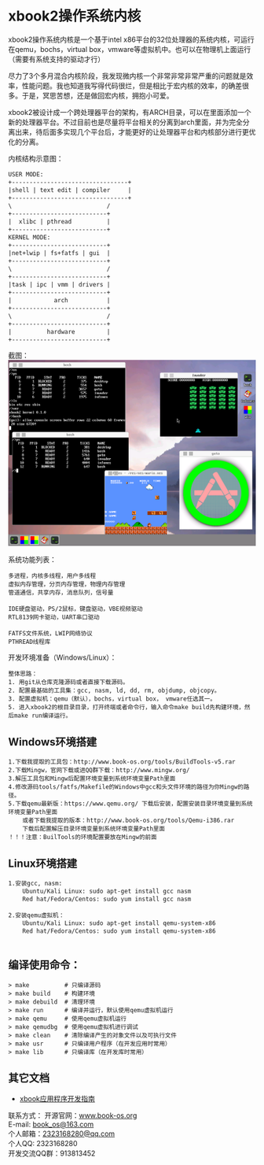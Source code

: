 # xbook2操作系统内核
xbook2操作系统内核是一个基于intel x86平台的32位处理器的系统内核，可运行在qemu，bochs，virtual box，vmware等虚拟机中。也可以在物理机上面运行（需要有系统支持的驱动才行）

尽力了3个多月混合内核阶段，我发现微内核一个非常非常非常严重的问题就是效率，性能问题。我也知道我写得代码很烂，但是相比于宏内核的效率，的确差很多。于是，冥思苦想，还是做回宏内核，拥抱小可爱。

xbook2被设计成一个跨处理器平台的架构，有ARCH目录，可以在里面添加一个新的处理器平台。不过目前也是尽量将平台相关的分离到arch里面，并为完全分离出来，待后面多实现几个平台后，才能更好的让处理器平台和内核部分进行更优化的分离。  

内核结构示意图：
```
USER MODE:
+---------------------------------+
|shell | text edit | compiler     |
+---------------------------------+  
\                           /
+---------------------------+
|  xlibc | pthread          |   
+---------------------------+
KERNEL MODE: 
+---------------------------+  
|net+lwip | fs+fatfs | gui  |
+---------------------------+
\                           /   
+---------------------------+
|task | ipc | vmm | drivers |
+---------------------------+
|            arch           | 
+---------------------------+
\                           /
+---------------------------+
|          hardware         |
+---------------------------+
```
截图：
![desktop0](develop/screenshoot/desktop0.png)

系统功能列表：
```
多进程，内核多线程，用户多线程
虚拟内存管理，分页内存管理，物理内存管理
管道通信，共享内存，消息队列，信号量

IDE硬盘驱动，PS/2鼠标，键盘驱动，VBE视频驱动
RTL8139网卡驱动，UART串口驱动

FATFS文件系统，LWIP网络协议
PTHREAD线程库
```

开发环境准备（Windows/Linux）：  
```
整体思路：
1. 用git从仓库克隆源码或者直接下载源码。
2. 配置最基础的工具集：gcc, nasm, ld, dd, rm, objdump, objcopy。
3. 配置虚拟机：qemu（默认），bochs，virtual box， vmware任选其一。
5. 进入xbook2的根目录目录，打开终端或者命令行，输入命令make build先构建环境，然后make run编译运行。
```

## Windows环境搭建
```
1.下载我提取的工具包：http://www.book-os.org/tools/BuildTools-v5.rar
2.下载Mingw，官网下载或进QQ群下载：http://www.mingw.org/
3.解压工具包和Mingw后配置环境变量到系统环境变量Path里面
4.修改源码tools/fatfs/Makefile的Windows中gcc和头文件环境的路径为你Mingw的路径。
5.下载qemu最新版：https://www.qemu.org/ 下载后安装，配置安装目录环境变量到系统环境变量Path里面
    或者下载我提取的版本：http://www.book-os.org/tools/Qemu-i386.rar
    下载后配置解压目录环境变量到系统环境变量Path里面
！！！注意：BuilTools的环境配置要放在Mingw的前面
```

## Linux环境搭建
```
1.安装gcc, nasm: 
    Ubuntu/Kali Linux: sudo apt-get install gcc nasm
    Red hat/Fedora/Centos: sudo yum install gcc nasm
    
2.安装qemu虚拟机：
    Ubuntu/Kali Linux: sudo apt-get install qemu-system-x86
    Red hat/Fedora/Centos: sudo yum install qemu-system-x86
    
```

## 编译使用命令：
```
> make          # 只编译源码
> make build    # 构建环境
> make debuild  # 清理环境
> make run      # 编译并运行，默认使用qemu虚拟机运行
> make qemu     # 使用qemu虚拟机运行
> make qemudbg  # 使用qemu虚拟机进行调试
> make clean    # 清除编译产生的对象文件以及可执行文件
> make usr      # 只编译用户程序（在开发应用时常用）
> make lib      # 只编译库（在开发库时常用）
```

## 其它文档
* [xbook应用程序开发指南](https://github.com/hzcx998/xbook2/blob/develop/doc/appdev-helper.md)

联系方式：
开源官网：www.book-os.org  
E-mail: book_os@163.com  
个人邮箱：2323168280@qq.com  
个人QQ: 2323168280  
开发交流QQ群：913813452  